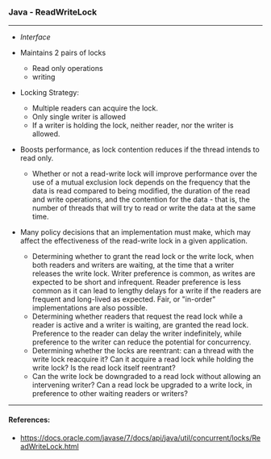 ### Java - ReadWriteLock
----------------------
* *Interface*


* Maintains 2 pairs of locks
    * Read only operations
    * writing


* Locking Strategy:
    * Multiple readers can acquire the lock.
    * Only single writer is allowed
    * If a writer is holding the lock, neither reader, nor the writer is allowed.


* Boosts performance, as lock contention reduces if the thread intends to read only.
    * Whether or not a read-write lock will improve performance over the use of a mutual exclusion lock depends on the frequency that the data is read compared to being modified, the duration of the read and write operations, and the contention for the data - that is, the number of threads that will try to read or write the data at the same time.


* Many policy decisions that an implementation must make, which may affect the effectiveness of the read-write lock in a given application.
    * Determining whether to grant the read lock or the write lock, when both readers and writers are waiting, at the time that a writer releases the write lock. Writer preference is common, as writes are expected to be short and infrequent. Reader preference is less common as it can lead to lengthy delays for a write if the readers are frequent and long-lived as expected. Fair, or "in-order" implementations are also possible.
    * Determining whether readers that request the read lock while a reader is active and a writer is waiting, are granted the read lock. Preference to the reader can delay the writer indefinitely, while preference to the writer can reduce the potential for concurrency.
    * Determining whether the locks are reentrant: can a thread with the write lock reacquire it? Can it acquire a read lock while holding the write lock? Is the read lock itself reentrant?
    * Can the write lock be downgraded to a read lock without allowing an intervening writer? Can a read lock be upgraded to a write lock, in preference to other waiting readers or writers?


---

#### References:
* https://docs.oracle.com/javase/7/docs/api/java/util/concurrent/locks/ReadWriteLock.html